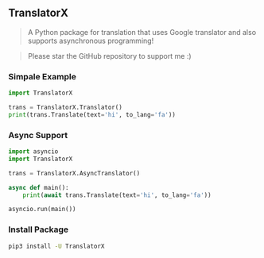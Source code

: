 ## TranslatorX

> A Python package for translation that uses Google translator and also supports asynchronous programming!

> Please star the GitHub repository to support me :)

### Simpale Example
```python
import TranslatorX

trans = TranslatorX.Translator()
print(trans.Translate(text='hi', to_lang='fa'))
```

### Async Support
```python
import asyncio
import TranslatorX

trans = TranslatorX.AsyncTranslator()

async def main():
    print(await trans.Translate(text='hi', to_lang='fa'))

asyncio.run(main())
```

### Install Package
```bash
pip3 install -U TranslatorX
```
